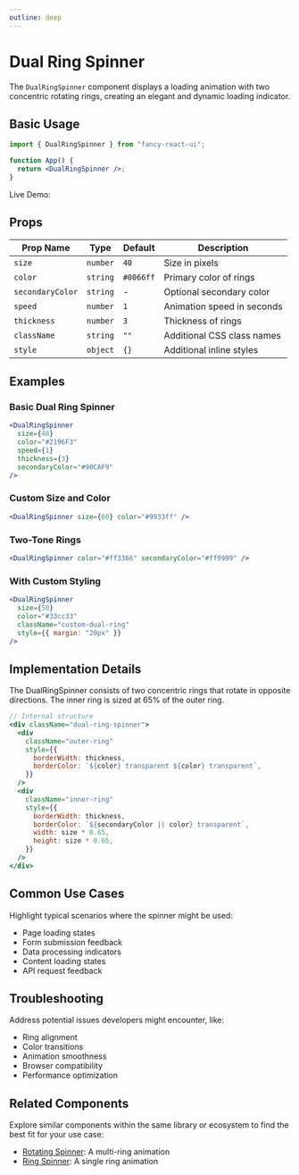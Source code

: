 ```yaml
---
outline: deep
---
```


# Dual Ring Spinner

The `DualRingSpinner` component displays a loading animation with two concentric rotating rings, creating an elegant and dynamic loading indicator.

## Basic Usage

```jsx
import { DualRingSpinner } from "fancy-react-ui";

function App() {
  return <DualRingSpinner />;
}
```

Live Demo:

<DualRingWrapper />

## Props

| Prop Name        | Type     | Default   | Description                |
| ---------------- | -------- | --------- | -------------------------- |
| `size`           | `number` | `40`      | Size in pixels             |
| `color`          | `string` | `#0066ff` | Primary color of rings     |
| `secondaryColor` | `string` | -         | Optional secondary color   |
| `speed`          | `number` | `1`       | Animation speed in seconds |
| `thickness`      | `number` | `3`       | Thickness of rings         |
| `className`      | `string` | `""`      | Additional CSS class names |
| `style`          | `object` | `{}`      | Additional inline styles   |

## Examples

### Basic Dual Ring Spinner

```jsx
<DualRingSpinner
  size={48}
  color="#2196F3"
  speed={1}
  thickness={3}
  secondaryColor="#90CAF9"
/>
```

### Custom Size and Color

```jsx
<DualRingSpinner size={60} color="#9933ff" />
```

### Two-Tone Rings

```jsx
<DualRingSpinner color="#ff3366" secondaryColor="#ff9999" />
```

### With Custom Styling

```jsx
<DualRingSpinner
  size={50}
  color="#33cc33"
  className="custom-dual-ring"
  style={{ margin: "20px" }}
/>
```

## Implementation Details

The DualRingSpinner consists of two concentric rings that rotate in opposite directions. The inner ring is sized at 65% of the outer ring.

```jsx
// Internal structure
<div className="dual-ring-spinner">
  <div
    className="outer-ring"
    style={{
      borderWidth: thickness,
      borderColor: `${color} transparent ${color} transparent`,
    }}
  />
  <div
    className="inner-ring"
    style={{
      borderWidth: thickness,
      borderColor: `${secondaryColor || color} transparent`,
      width: size * 0.65,
      height: size * 0.65,
    }}
  />
</div>
```

## Common Use Cases

Highlight typical scenarios where the spinner might be used:

- Page loading states
- Form submission feedback
- Data processing indicators
- Content loading states
- API request feedback

## Troubleshooting

Address potential issues developers might encounter, like:

- Ring alignment
- Color transitions
- Animation smoothness
- Browser compatibility
- Performance optimization

## Related Components

Explore similar components within the same library or ecosystem to find the best fit for your use case:

- [Rotating Spinner](/loaders/rotating-spinner.html): A multi-ring animation
- [Ring Spinner](/loaders/ring-spinner.html): A single ring animation
